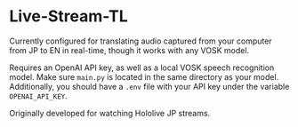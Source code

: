 # Live-Stream-TL
Currently configured for translating audio captured from your computer from JP to EN in real-time, though it works with any VOSK model. 

Requires an OpenAI API key, as well as a local VOSK speech recognition model. 
Make sure `main.py` is located in the same directory as your model. Additionally, you should have a `.env` file with your API key under the variable `OPENAI_API_KEY`. 

Originally developed for watching Hololive JP streams. 
